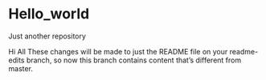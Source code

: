 # Hello_world
Just another repository

Hi All
These changes will be made to just the README file on your readme-edits branch, so now this branch contains content that’s different from master.
